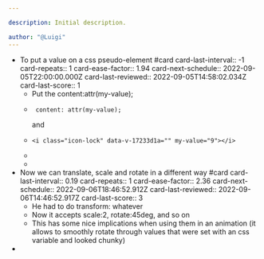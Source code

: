 ```yaml
---

description: Initial description.

author: "@Luigi"
---
```


- To put a value on a css pseudo-element #card
  card-last-interval:: -1
  card-repeats:: 1
  card-ease-factor:: 1.94
  card-next-schedule:: 2022-09-05T22:00:00.000Z
  card-last-reviewed:: 2022-09-05T14:58:02.034Z
  card-last-score:: 1
	- Put the content:attr(my-value);
	- ``` .icon-lock:before {
	   content: attr(my-value);
	  ```
	  and
	- ``` 
	  <i class="icon-lock" data-v-17233d1a="" my-value="9"></i>
	  ```
	-
	-
- Now we can translate, scale and rotate in a different way #card
  card-last-interval:: 0.19
  card-repeats:: 1
  card-ease-factor:: 2.36
  card-next-schedule:: 2022-09-06T18:46:52.912Z
  card-last-reviewed:: 2022-09-06T14:46:52.917Z
  card-last-score:: 3
	- He had to do transform: whatever
	- Now it accepts scale:2, rotate:45deg, and so on
	- This has some nice implications when using them in an animation (it allows to smoothly rotate through values that were set with an css variable and looked chunky)
-